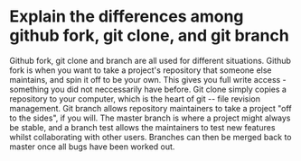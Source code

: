 # Explain the differences among github fork, git clone, and git branch

Github fork, git clone and branch are all used for different situations.  Github fork
is when you want to take a project's repository that someone else maintains, and spin
it off to be your own. This gives you full write access - something you did not
neccessarily have before. Git clone simply copies a repository to your computer,
which is the heart of git -- file revision management.  Git branch allows repository
maintainers to take a project "off to the sides", if you will.  The master branch is
where a project might always be stable, and a branch test allows the maintainers to
test new features whilst collaborating with other users.  Branches can then be merged
back to master once all bugs have been worked out.

